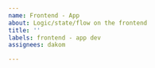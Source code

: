 ```yaml
---
name: Frontend - App
about: Logic/state/flow on the frontend
title: ''
labels: frontend - app dev
assignees: dakom

---
```



